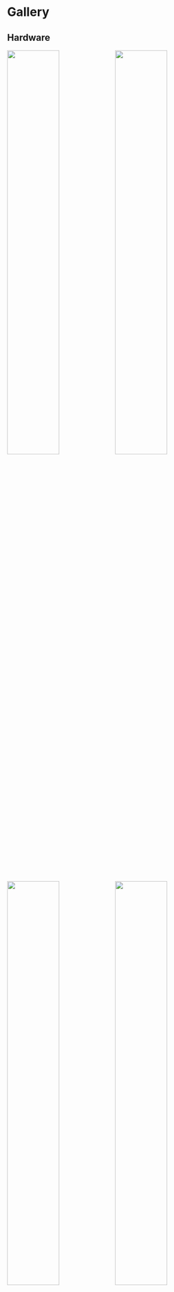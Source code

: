 # Gallery
## Hardware

<img src="https://images.noweck.info/images/2024/05/21/V287vSB5a7.png" width="49%"></img>
<img src="https://images.noweck.info/images/2024/05/21/7a8d66N3E9.png" width="49%"></img>

<img src="https://images.noweck.info/images/2024/05/21/6vH59GHg53.png" width="49%"></img>
<img src="https://images.noweck.info/images/2024/05/21/56eJS2655m.png" width="49%"></img>

## Printing

<img src="https://images.noweck.info/images/2024/05/21/5jhe74H6Q6.png" width="32%"></img>
<img src="https://images.noweck.info/images/2024/05/21/7usY77e7Z8.png" width="32%"></img>
<img src="https://images.noweck.info/images/2024/05/21/9X95m4GF5B.png" width="32%"></img>

<img src="https://images.noweck.info/images/2024/05/21/OPq1gLqzJ6.jpeg" width="49%"></img>
<img src="https://images.noweck.info/images/2024/05/21/rMbm4YbAUG.jpeg" width="49%"></img>

<video width="860" height="400" controls>
  <source src="https://youtu.be/wXtHqptJNww" type="video/mp4">
  Your browser does not support the video tag.
</video>

## Prototype

<img src="https://images.noweck.info/images/2024/05/21/JljAL2A0pf.jpeg" width="49%"></img>
<img src="https://images.noweck.info/images/2024/05/21/Zmf8OmPV7K.jpeg" width="49%"></img>

## Web Interface
### New
<img src="https://images.noweck.info/images/2024/05/21/78P98s95M5.png" width="49%"></img>
<img src="https://images.noweck.info/images/2024/05/21/348Di564NY.png" width="49%"></img>

<img src="https://images.noweck.info/images/2024/05/21/54Eh4yKA26.png" width="49%"></img>
<img src="https://images.noweck.info/images/2024/05/21/y7946Xo49U.png" width="49%"></img>

### Old
<img src="https://images.noweck.info/images/2024/05/21/K9ugt439W9.png" width="100%"></img>

